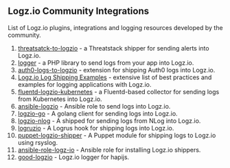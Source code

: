 ## Logz.io Community Integrations

List of Logz.io plugins, integrations and logging resources developed by the community.

1. [threatsatck-to-logzio] - a Threatstack shipper for sending alerts into Logz.io.
2. [logger] - a PHP library to send logs from your app into Logz.io.
3. [auth0-logs-to-logzio] - extension for shipping Auth0 logs into Logz.io.
4. [Logz.io Log Shipping Examples] - extensive list of best practices and examples for logging applications with Logz.io. 
5. [fluentd-logzio-kubernetes] - a Fluentd-based collector for sending logs from Kubernetes into Logz.io.
6. [ansible-logzio] - Ansible role to send logs into Logz.io. 
7. [logzio-go] - A golang client for sending logs into Logz.io.
8. [logzio-nlog] - A shipped for sending logs from NLog into Logz.io. 
9. [logruzio] - A Logrus hook for shipping logs into Logz.io. 
10. [puppet-logzio-shipper] - A Puppet module for shipping logs to Logz.io using rsyslog. 
11. [ansible-role-logz-io] - Ansible role for installing Logz.io shippers.
12. [good-logzio] - Logz.io logger for hapijs. 

[threatsatck-to-logzio]: https://github.com/threatstack/threatstack-to-logzio
[logger]: https://github.com/vagnercsouza/logger
[auth0-logs-to-logzio]: https://github.com/pantheon-systems/auth0-logs-to-logzio
[Logz.io Log Shipping Examples]:https://github.com/rentacenter/logzio
[fluentd-logzio-kubernetes]:https://github.com/snyk/fluentd-logzio-kubernetes
[ansible-logzio]:https://github.com/jmcvetta/ansible-logzio
[logzio-go]:https://github.com/dougEfresh/logzio-go
[logzio-nlog]:https://github.com/kylewest/logzio-nlog
[logruzio]:https://github.com/bshuster-repo/logruzio
[puppet-logzio-shipper]: https://github.com/iwalz/puppet-logzio_shipper
[ansible-role-logz-io]: https://github.com/wtanaka/ansible-role-logz-io
[good-logzio]:  https://gitlab.com/widgetic/good-logzio
